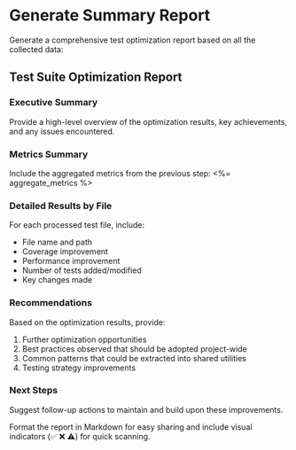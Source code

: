# Generate Summary Report

Generate a comprehensive test optimization report based on all the collected data:

## Test Suite Optimization Report

### Executive Summary
Provide a high-level overview of the optimization results, key achievements, and any issues encountered.

### Metrics Summary
Include the aggregated metrics from the previous step:
<%= aggregate_metrics %>

### Detailed Results by File
For each processed test file, include:
- File name and path
- Coverage improvement
- Performance improvement
- Number of tests added/modified
- Key changes made

### Recommendations
Based on the optimization results, provide:
1. Further optimization opportunities
2. Best practices observed that should be adopted project-wide
3. Common patterns that could be extracted into shared utilities
4. Testing strategy improvements

### Next Steps
Suggest follow-up actions to maintain and build upon these improvements.

Format the report in Markdown for easy sharing and include visual indicators (✅ ❌ ⚠️) for quick scanning.